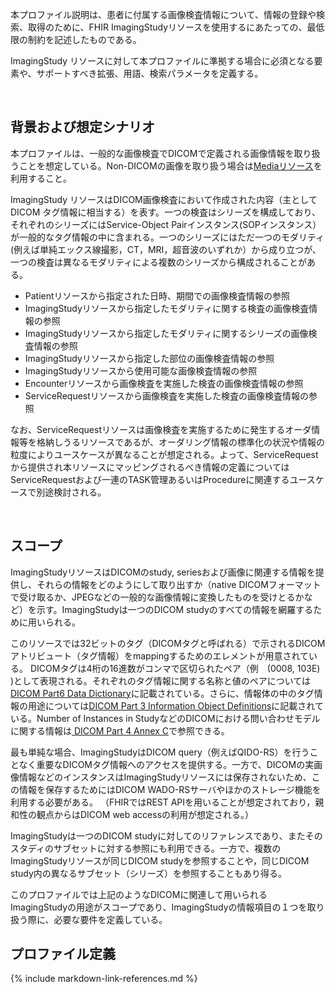 本プロファイル説明は、患者に付属する画像検査情報について、情報の登録や検索、取得のために、FHIR ImagingStudyリソースを使用するにあたっての、最低限の制約を記述したものである。


ImagingStudy リソースに対して本プロファイルに準拠する場合に必須となる要素や、サポートすべき拡張、用語、検索パラメータを定義する。

<br/>

## 背景および想定シナリオ

本プロファイルは、一般的な画像検査でDICOMで定義される画像情報を取り扱うことを想定している。Non-DICOMの画像を取り扱う場合は[Mediaリソース](http://www.hl7.org/fhir/R4/media.html)を利用すること。

ImagingStudy リソースはDICOM画像検査において作成された内容（主としてDICOM タグ情報に相当する）を表す。一つの検査はシリーズを構成しており、それぞれのシリーズにはService-Object Pairインスタンス(SOPインスタンス）が一般的なタグ情報の中に含まれる。一つのシリーズにはただ一つのモダリティ(例えば単純エックス線撮影，CT，MRI，超音波のいずれか）から成り立つが、一つの検査は異なるモダリティによる複数のシリーズから構成されることがある。

 - Patientリソースから指定された日時、期間での画像検査情報の参照
 - ImagingStudyリソースから指定したモダリティに関する検査の画像検査情報の参照
 - ImagingStudyリソースから指定したモダリティに関するシリーズの画像検査情報の参照
 - ImagingStudyリソースから指定した部位の画像検査情報の参照
 - ImagingStudyリソースから使用可能な画像検査情報の参照
 - Encounterリソースから画像検査を実施した検査の画像検査情報の参照
 - ServiceRequestリソースから画像検査を実施した検査の画像検査情報の参照

なお、ServiceRequestリソースは画像検査を実施するために発生するオーダ情報等を格納しうるリソースであるが、オーダリング情報の標準化の状況や情報の粒度によりユースケースが異なることが想定される。よって、ServiceRequestから提供され本リソースにマッピングされるべき情報の定義についてはServiceRequestおよび一連のTASK管理あるいはProcedureに関連するユースケースで別途検討される。

<br/>

## スコープ

ImagingStudyリソースはDICOMのstudy, seriesおよび画像に関連する情報を提供し、それらの情報をどのようにして取り出すか（native DICOMフォーマットで受け取るか、JPEGなどの一般的な画像情報に変換したものを受けとるかなど）を示す。ImagingStudyは一つのDICOM studyのすべての情報を網羅するために用いられる。

このリソースでは32ビットのタグ（DICOMタグと呼ばれる）で示されるDICOMアトリビュート（タグ情報）をmappingするためのエレメントが用意されている。
DICOMタグは4桁の16進数がコンマで区切られたペア（例　(0008, 103E) )として表現される。それぞれのタグ情報に関する名称と値のペアについては[DICOM Part6 Data Dictionary](http://medical.nema.org/medical/dicom/current/output/html/part06.html)に記載されている。さらに、情報体の中のタグ情報の用途については[DICOM Part 3 Information Object Definitions](http://medical.nema.org/medical/dicom/current/output/html/part03.html)に記載されている。Number of Instances in StudyなどのDICOMにおける問い合わせモデルに関する情報は[ DICOM Part 4 Annex C](http://medical.nema.org/medical/dicom/current/output/html/part04.html#chapter_C)で参照できる。

最も単純な場合、ImagingStudyはDICOM query（例えばQIDO-RS）を行うことなく重要なDICOMタグ情報へのアクセスを提供する。一方で、DICOMの実画像情報などのインスタンスはImagingStudyリソースには保存されないため、この情報を保存するためにはDICOM WADO-RSサーバやほかのストレージ機能を利用する必要がある。
（FHIRではREST APIを用いることが想定されており，親和性の観点からはDICOM web accessの利用が想定される。）

ImagingStudyは一つのDICOM studyに対してのリファレンスであり、またそのスタディのサブセットに対する参照にも利用できる。一方で、複数のImagingStudyリソースが同じDICOM studyを参照することや，同じDICOM study内の異なるサブセット（シリーズ）を参照することもあり得る。

このプロファイルでは上記のようなDICOMに関連して用いられる ImagingStudyの用途がスコープであり、ImagingStudyの情報項目の１つを取り扱う際に、必要な要件を定義している。

## プロファイル定義

{% include markdown-link-references.md %}